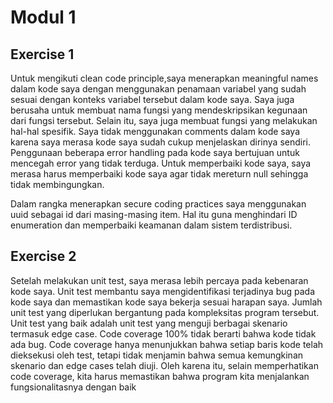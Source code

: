 # Modul 1
## Exercise 1
Untuk mengikuti clean code principle,saya menerapkan meaningful names dalam kode saya dengan menggunakan penamaan variabel yang sudah sesuai dengan konteks variabel tersebut dalam kode saya. Saya juga berusaha untuk membuat nama fungsi yang mendeskripsikan kegunaan dari fungsi tersebut. Selain itu, saya juga membuat fungsi yang melakukan hal-hal spesifik. Saya tidak menggunakan comments dalam kode saya karena saya merasa kode saya sudah cukup menjelaskan dirinya sendiri. Penggunaan beberapa error handling pada kode saya bertujuan untuk mencegah error yang tidak terduga. Untuk memperbaiki kode saya, saya merasa harus memperbaiki kode saya agar tidak mereturn null sehingga tidak membingungkan.

Dalam rangka menerapkan secure coding practices saya menggunakan uuid sebagai id dari masing-masing item. Hal itu guna menghindari ID enumeration dan memperbaiki keamanan dalam sistem terdistribusi.

## Exercise 2
Setelah melakukan unit test, saya merasa lebih percaya pada kebenaran kode saya. Unit test membantu saya mengidentifikasi terjadinya bug pada kode saya dan memastikan kode saya bekerja sesuai harapan saya. Jumlah unit test yang diperlukan bergantung pada kompleksitas program tersebut. Unit test yang baik adalah unit test yang menguji berbagai skenario termasuk edge case. Code coverage 100% tidak berarti bahwa kode tidak ada bug. Code coverage hanya menunjukkan bahwa setiap baris kode telah dieksekusi oleh test, tetapi tidak menjamin bahwa semua kemungkinan skenario dan edge cases telah diuji. Oleh karena itu, selain memperhatikan code coverage, kita harus memastikan bahwa program kita menjalankan fungsionalitasnya dengan baik